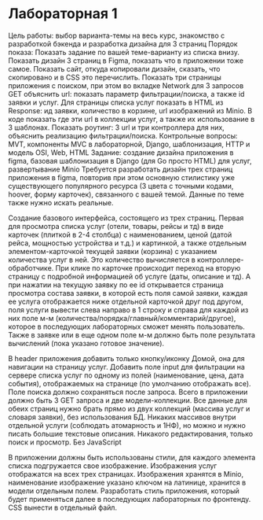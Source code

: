 # Лабораторная 1
Цель работы: выбор варианта-темы на весь курс, знакомство с разработкой бэкенда и разработка дизайна для 3 страниц
Порядок показа: Показать задание по вашей теме-варианту из списка внизу. Показать дизайн 3 страниц в Figma, показать что в приложении тоже самое. Показать сайт, откуда копировали дизайн, сказать, что скопировано и в CSS это перечислить. Показать три страницы приложения с поиском, при этом во вкладке Network для 3 запросов GET объяснить url: показать параметр фильтрации/поиска, а также id заявки и услуг. Для страницы списка услуг показать в HTML из Response: ид заявки, количество в корзине, url изображений из Minio. В коде показать где эти url в коллекции услуг, а также их использование в 3 шаблонах. Показать роутинг: 3 url и три контроллера для них, объяснить реализацию фильтрации/поиска.
Контрольные вопросы: MVT, компоненты MVC в лабораторной, Django, шаблонизация, HTTP и модель OSI, Web, HTML
Задание: создание дизайна приложения в figma, базовая шаблонизация в Django (для Go просто HTML) для услуг, развертывание Minio
Требуется разработать дизайн трех страниц приложения в figma, повторив при этом основную стилистику уже существующего популярного ресурса (3 цвета с точными кодами, hoover, форму карточек), связанного с вашей темой. Данные по теме также нужно искать реальные.

Создание базового интерфейса, состоящего из трех страниц. Первая для просмотра списка услуг (отели, товары, рейсы и тд) в виде карточек (плиткой в 2-4 столбца) с наименованием, ценой (датой рейса, мощностью устройства и т.д.) и картинкой, а также отдельным элементом-карточкой текущей заявки (корзина) с указанием количества услуг в ней. Это количество вычисляется в контроллере-обработчике. При клике по карточке происходит переход на вторую страницу с подробной информацией об услуге (даты, описание и тд). А при нажатии на текущую заявку по ее id открывается страница просмотра состава заявки, в которой есть поля самой заявки, каждая ее услуга отображается ниже отдельной карточкой друг под другом, поля услуги вывести слева направо в 1 строку и справа для каждой из них поле м-м (количества/порядка/главный/комментарий/другое), которое в последующих лабораторных сможет менять пользователь. Также в заявке или в еще одном поле м-м должно быть поле результата вычислений (пока указано готовое значение).

В header приложения добавить только кнопку/иконку Домой, она для навигации на страницу услуг. Добавить поле input для фильтрации на сервере списка услуг по одному из полей (наименование, цена, дата события), отображаемых на странице (по умолчанию отображать все). Поле поиска должно сохраняться после запроса. Всего в приложении должно быть 3 GET запроса и две модели-коллекции. Все данные для обеих страниц нужно брать прямо из двух коллекций (массива услуг и словаря заявки), без использования БД. Никаких массивов внутри отдельной услуги (соблюдать атомарность и 1НФ), но можно и нужно писать большие текстовые описания. Никакого редактирования, только поиск и просмотр. Без JavaScript

В приложении должны быть использованы стили, для каждого элемента списка подгружается свое изображение. Изображения услуг отображатся на всех трех страницах. Изображения хранятся в Minio, наименование изображение указано ключом на латинице, хранится в модели отдельным полем. Разработать стиль приложения, который будет применяться далее в последующих лабораторных по фронтенду. CSS вынести в отдельный файл.